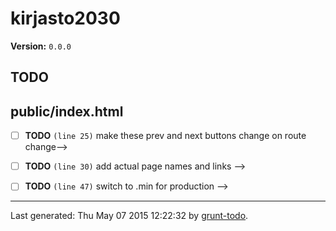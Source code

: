 # kirjasto2030

**Version:** `0.0.0`

## TODO

## public/index.html

-  [ ] **TODO** `(line 25)`  make these prev and next buttons change on route change-->
-  [ ] **TODO** `(line 30)`  add actual page names and links -->
-  [ ] **TODO** `(line 47)`  switch to .min for production -->


* * *

Last generated: Thu May 07 2015 12:22:32 by [grunt-todo](https://github.com/leny/grunt-todo).

